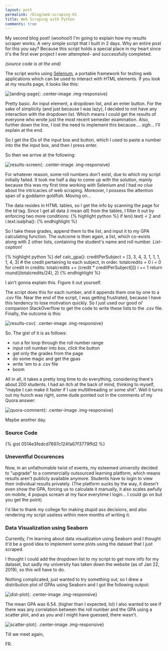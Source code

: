 ```yaml
---
layout: post
permalink: /blog/web-scraping-01
title: Web Scraping with Python
comments: true
---
```


<style>
  .center-image{
      margin: 0 auto;
      display: block;
  }
</style>

My second blog post! (woohoo!)
I'm going to explain how my results scraper works. A very simple script that I built in 2 days. Why an entire post for this you say? Because this script holds a special place in my heart since it's the first ever project I ever attempted- and successfully completed. 

*(source code is at the end)*


The script works using [Selenium](https://www.seleniumhq.org/), a portable framework for testing web applications which can be used to interact with HTML elements. If you look at my results page, it looks like this: 

![landing-page](/images/landing-page.png){: .center-image .img-responsive}

Pretty basic. An input element, a dropdown list, and an enter button. For the sake of simplicity (and just because I was lazy), I decided to not have any interaction with the dropdown list. Which means I could get the results of everyone who wrote just the most recent semester examination. Also, further down the line, I lost the need to implement this because.... *sigh*... I'll explain at the end. 

So I get the IDs of the input box and button, which I used to paste a number into the the input box, and then I press enter.

So then we arrive at the following: 

![results-screen](/images/results-screen.png){: .center-image .img-responsive}

For whatever reason, some roll numbers don't exist, due to which my script initially failed. It took me half a day to come up with the solution, mainly because this was my first time working with Selenium and I had *no clue* about the intricacies of web scraping. Moreover, I possess the attention span of a goddamn goldfish. Moving on...

The data resides in HTML tables, so I get the info by scanning the page for the td tag. Since I get all data (i mean *all*) from the tables, I filter it out by enforcing two more conditions: {% highlight python %} if len(i.text) < 2 and i.text.isalpha(): {% endhighlight %}


So I take these grades, append them to the list, and input it to my GPA calculating function. The outcome is then again, a list, which co-exists along with 2 other lists, containing the student's name and roll number. *List-ception!*

{% highlight python %}
def calc_gpa():
    creditPerSubject = [3, 3, 4, 3, 1, 1, 1, 1, 4, 3]  # the credit pertaining to each subject, in order.
    totalcredits = 0
    i = 0
    for credit in credits:
        totalcredits += (credit * creditPerSubject[i])
        i += 1
    return round((totalcredits/24), 2)
{% endhighlight %} 


I ain't gonna explain this. Figure it out yourself.

The script does this for each number, and it appends them one by one to a .csv file. Near the end of the script, I was getting frustrated, because I have this tendency to lose motivation quickly. So I just used our good ol' companion StackOverflow to get the code to write these lists to the .csv file. Finally, the outcome is this: 

![results-csv](/images/results-csv.png){: .center-image .img-responsive}

So. The gist of it is as follows: 

* run a for loop through the roll number range
* input roll number into box, click the button
* get only the grades from the page
* do some magic and get the gpas
* write 'em to a .csv file
* boom

All in all, it takes a pretty long time to do everything, considering there's about 200 students. I had an itch at the back of mind, thinking to myself, "maybe I can make it faster if I use multithreading or some shit". Well it turns out my hunch was right, some dude pointed out in the comments of my Quora answer: 

![quora-comment](/images/quora-comment.png){: .center-image .img-responsive}

Maybe another day.

### Source Code

{% gist 0514e3fedcd7697c124fa67f3779ffd2 %}

### Uneventful Occurences

Now, in an unfathomable twist of events, my esteemed university decided to "upgrade" to a commercially outsourced learning platform, which means results aren't publicly available anymore. Students have to login to view their individual results privately. (The platform sucks by the way, it doesn't even show the GPA, forcing us to calculate it manually, it also scales awfully on mobile, 4 popups scream at my face everytime I login... I could go on but you get the point)

I'd like to thank my college for making stupid ass decisions, and also rendering my script useless within mere months of writing it. 

### Data Visualization using Seaborn

Currently, I'm learning about data visualization using Seaborn and I thought it'd be a good idea to implement some plots using the dataset that I just scraped.

I thought I could add the dropdown list to my script to get more info for my dataset, but sadly my university has taken down the website (as of Jan 22, 2019), so this will have to do.

Nothing complicated, just wanted to try something out, so I drew a distribution plot of GPAs using Seaborn and I got the following output: 

![dist-plot](/images/dist-plot-gpa.png){: .center-image .img-responsive}

The mean GPA was 6.54. (higher than I expected, lol) I also wanted to see if there was any correlation between the roll number and the GPA using a scatter plot, and as you and I might have guessed, there wasn't. 


![scatter-plot](/images/scatter-plot-gpa.png){: .center-image .img-responsive}

Till we meet again, 

FR.
